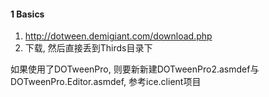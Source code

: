 



#### 1 Basics

1. http://dotween.demigiant.com/download.php
1. 下载, 然后直接丢到Thirds目录下



如果使用了DOTweenPro, 则要新新建DOTweenPro2.asmdef与DOTweenPro.Editor.asmdef, 参考ice.client项目